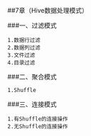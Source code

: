 ##7章（Hive数据处理模式）

###一、过滤模式

    1.数据行过滤
    2.数据列过滤
    3.文件过滤
    4.目录过滤

###二、聚合模式

    1.Shuffle

###三、连接模式

    1.有Shuffle的连接操作
    2.无Shuffle的连接操作